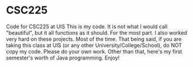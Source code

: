 # CSC225
Code for CSC225 at UIS
This is my code. It is not what I would call "beautiful", but it all functions as it should. For the most part. 
I also worked very hard on these projects. Most of the time.
That being said, if you are taking this class at UIS (or any other University/College/School), do NOT copy my code. Please do your own
work. 
Other than that, here's my first semester's worth of Java programming. Enjoy!
